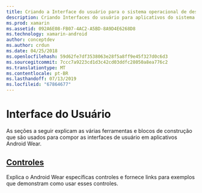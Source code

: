 ```yaml
---
title: Criando a Interface do usuário para o sistema operacional de desgaste com Xamarin.Androi
description: Criando Interfaces do usuário para aplicativos do sistema operacional de desgaste
ms.prod: xamarin
ms.assetid: 092A6E08-FB07-4AC2-A5BD-8A9D4E6268D8
ms.technology: xamarin-android
author: conceptdev
ms.author: crdun
ms.date: 04/25/2018
ms.openlocfilehash: 59d62fe7df3538063e28f5a8ff9e45f327d0c6d3
ms.sourcegitcommit: 7ccc7a9223cd1d3c42cd03ddfc28050a8ea776c2
ms.translationtype: MT
ms.contentlocale: pt-BR
ms.lasthandoff: 07/13/2019
ms.locfileid: "67864677"
---
```

# <a name="user-interface"></a>Interface do Usuário

As seções a seguir explicam as várias ferramentas e blocos de construção que são usados para compor as interfaces de usuário em aplicativos Android Wear.
 
## <a name="controlsandroidwearuser-interfacecontrolsindexmd"></a>[Controles](~/android/wear/user-interface/controls/index.md)

Explica o Android Wear específicas controles e fornece links para exemplos que demonstram como usar esses controles.
